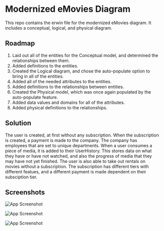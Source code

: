 
# Modernized eMovies Diagram

This repo contains the erwin file for the modernized eMovies diagram. It includes a conceptual, logical, and physical diagram.


## Roadmap
1. Laid out all of the entities for the Conceptual model, and determined the relationships between them.
2. Added definitions to the entities.
3. Created the Logical diagram, and chose the auto-populate option to bring in all of the entities.
4. Added all of the needed attributes to the entities.
5. Added definitions to the relationships between entities.
6. Created the Physical model, which was once again populated by the auto-populate feature.
7. Added data values and domains for all of the attributes.
8. Added physical definitions to the relationships.


## Solution
The user is created, at first without any subscription. When the subscription is created, a payment is made to the company. The company has employees that are set to unique departments. When a user consumes a piece of media, it is added to their UserHistory. This stores data on what they have or have not watched, and also the progress of media that they may have not yet finished. The user is also able to take out rentals on movies without a subscription. The subscription has different tiers with different featues, and a different payment is made dependent on their subsciption tier.

## Screenshots

![App Screenshot](https://i.ibb.co/5hLv0SS/CONCEPTUAL.png)

![App Screenshot](https://i.ibb.co/TmCQ47Z/LOGICAL.png)

![App Screenshot](https://i.ibb.co/9WvFgMn/PHYSICAL.png)

